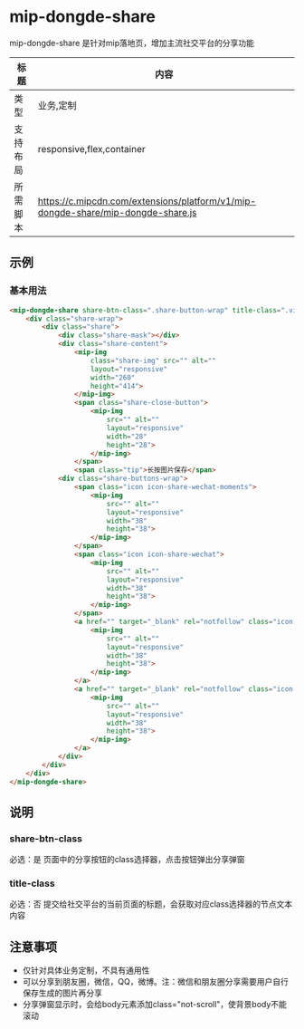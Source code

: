 # mip-dongde-share
mip-dongde-share 是针对mip落地页，增加主流社交平台的分享功能

标题|内容
----|----
类型|业务,定制
支持布局|responsive,flex,container
所需脚本|https://c.mipcdn.com/extensions/platform/v1/mip-dongde-share/mip-dongde-share.js

## 示例

### 基本用法
```html
<mip-dongde-share share-btn-class=".share-button-wrap" title-class=".video-title-wrap .title">
    <div class="share-wrap">
        <div class="share">
            <div class="share-mask"></div>
            <div class="share-content">
                <mip-img 
                    class="share-img" src="" alt=""
                    layout="responsive" 
                    width="260" 
                    height="414">
                </mip-img>
                <span class="share-close-button">
                    <mip-img 
                        src="" alt=""
                        layout="responsive" 
                        width="28" 
                        height="28">
                    </mip-img>
                </span>
                <span class="tip">长按图片保存</span>
            <div class="share-buttons-wrap">
                <span class="icon icon-share-wechat-moments">
                    <mip-img 
                        src="" alt=""
                        layout="responsive" 
                        width="38" 
                        height="38">
                    </mip-img>
                </span>
                <span class="icon icon-share-wechat">
                    <mip-img 
                        src="" alt=""
                        layout="responsive" 
                        width="38" 
                        height="38">
                    </mip-img>
                </span>
                <a href="" target="_blank" rel="notfollow" class="icon icon-share-qq">
                    <mip-img 
                        src="" alt=""
                        layout="responsive" 
                        width="38" 
                        height="38">
                    </mip-img>
                </a>
                <a href="" target="_blank" rel="notfollow" class="icon icon-share-weibo">
                    <mip-img 
                        src="" alt=""
                        layout="responsive" 
                        width="38" 
                        height="38">
                    </mip-img>
                </a>
            </div>
        </div>
    </div>
</mip-dongde-share>
``` 

## 说明
       
### share-btn-class
必选：是
页面中的分享按钮的class选择器，点击按钮弹出分享弹窗

### title-class
必选：否
提交给社交平台的当前页面的标题，会获取对应class选择器的节点文本内容

## 注意事项  
- 仅针对具体业务定制，不具有通用性
- 可以分享到朋友圈，微信，QQ，微博。注：微信和朋友圈分享需要用户自行保存生成的图片再分享
- 分享弹窗显示时，会给body元素添加class="not-scroll"，使背景body不能滚动
